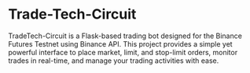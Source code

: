 # Trade-Tech-Circuit
TradeTech-Circuit is a Flask-based trading bot designed for the Binance Futures Testnet using Binance API. This project provides a simple yet powerful interface to place market, limit, and stop-limit orders, monitor trades in real-time, and manage your trading activities with ease.
